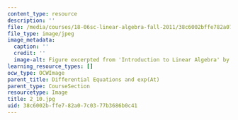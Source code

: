 ```yaml
---
content_type: resource
description: ''
file: /media/courses/18-06sc-linear-algebra-fall-2011/38c6002bffe782a07c0377b3686b0c41_2_10.jpg
file_type: image/jpeg
image_metadata:
  caption: ''
  credit: ''
  image-alt: Figure excerpted from 'Introduction to Linear Algebra' by G.S. Strang
learning_resource_types: []
ocw_type: OCWImage
parent_title: Differential Equations and exp(At)
parent_type: CourseSection
resourcetype: Image
title: 2_10.jpg
uid: 38c6002b-ffe7-82a0-7c03-77b3686b0c41
---
```

